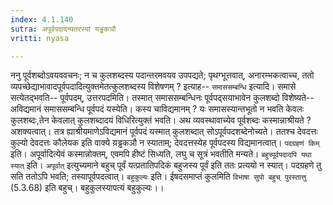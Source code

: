 ```yaml
---
index: 4.1.140
sutra: अपूर्वपदादन्यतरस्यां यड्ढकञौ
vritti: nyasa

---
```

ननु पूर्वशब्दोऽवयववचनः; न च कुलशब्दस्य पदान्तरमवयव उपपद्यते; पृथग्भूत्तवात्, अनारम्भकत्वाच्च, ततो व्यपच्छेद्याभावादपूर्वपदादित्युक्तमेतत्कुलशब्दस्य विशेषणम् ? इत्याह-- `समाससम्बन्धि` इत्यादि। समासे सत्येतद्भवति-- पूर्वपदम्, उत्तरपदमिति। तस्मात् समाससम्बन्धिनः पूर्वपद्सयाभावेन कुलशब्दो विशेष्यते-- अविद्यमानं समाससम्बन्धि पूर्वपदं यस्येति। कस्य चाविद्यमानम् ? यः समासस्यान्तभूतो न भवति केवलः कुलशब्दः,तेन केवलात् कुलशब्दादयं विधिरित्युक्तं भवति। अथ व्यवस्थावाच्येव पूर्वशब्दः कस्मान्नाश्रीयते ? अशक्यत्वात्। तत्र ह्याश्रीयमाणेऽविद्यमानं पूर्वपदं यस्मात् कुलशब्दात् सोऽपूर्वपदशब्देनोच्यते। ततश्च देवदत्तः कुल्यो देवदत्तः कौलेयक इति वाक्ये य़ड्ढकञौ न स्याताम्; देवदत्तस्येह पूर्वपदस्य विद्यमानत्वात्। `पदग्रहणं किम्` इति। अपूर्वादित्येवं कस्मान्नोक्तम्, एवमपि हीष्टं सिध्यति, लघु च सूत्रं भवतीति मन्यते। `बहुच्पूर्वपदादपि यथा स्यात्` इति। `अपूर्वात्` इत्युच्यमाने बहुच् पूर्वं यत्प्रतातिपदिकं बहुजस्य पूर्वं इति ततः प्रत्ययो न स्यात्। पदग्रहणे तु सति ततोऽपि भवति; तस्यापूर्वपदत्वात्। `बहुकुल्यः` इति। ईषदसमाप्तं कुलमिति `विभाषा सुपो बहुच् पुरस्तात्तु` (5.3.68) इति बहुच्। बहुकुलस्यापत्यं बहुकुल्यः।।